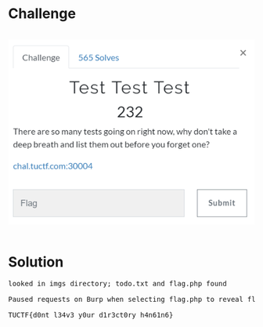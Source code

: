 # Challenge #
<br>![alt text](web2.png)
<br><br>
# Solution #
<pre>
looked in imgs directory; todo.txt and flag.php found

Paused requests on Burp when selecting flag.php to reveal flag

TUCTF{d0nt_l34v3_y0ur_d1r3ct0ry_h4n61n6}
</pre>

